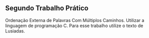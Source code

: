 Segundo Trabalho Prático
------------------------

Ordenação Externa de Palavras Com Múltiplos Caminhos. Utilizar a linguagem de programação C. Para esse trabalho utilize o texto de Lusiadas.
